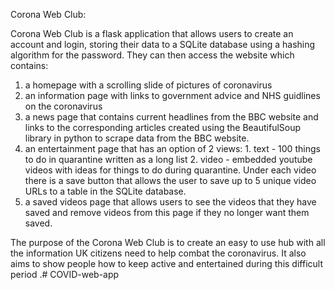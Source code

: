 Corona Web Club:

Corona Web Club is a flask application that allows users to create an account and login, storing their data to a SQLite database using a hashing algorithm for the password.
They can then access the website which contains:
1. a homepage with a scrolling slide of pictures of coronavirus
2. an information page with links to government advice and NHS guidlines on the coronavirus
3. a news page that contains current headlines from the BBC website and links to the corresponding articles created using the BeautifulSoup library in python to scrape data from the BBC website.
4. an entertainment page that has an option of 2 views:
        1. text - 100 things to do in quarantine written as a long list
        2. video - embedded youtube videos with ideas for things to do during quarantine.
        Under each video there is a save button that allows the user to save up to 5 unique video URLs to a table in the SQLite database.
5. a saved videos page that allows users to see the videos that they have saved and remove videos from this page if they no longer want them saved.

The purpose of the Corona Web Club is to create an easy to use hub with all the information UK citizens need to help combat the coronavirus.
It also aims to show people how to keep active and entertained during this difficult period .# COVID-web-app
